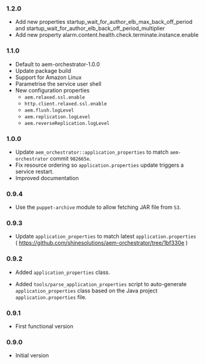 ### 1.2.0
* Add new properties startup_wait_for_author_elb_max_back_off_period and startup_wait_for_author_elb_back_off_period_multiplier
* Add new property alarm.content.health.check.terminate.instance.enable

### 1.1.0
* Default to aem-orchestrator-1.0.0
* Update package build
* Support for Amazon Linux
* Parametrise the service user shell
* New configuration properties
    * `aem.relaxed.ssl.enable`
    * `http.client.relaxed.ssl.enable`
    * `aem.flush.logLevel`
    * `aem.replication.logLevel`
    * `aem.reverseReplication.logLevel`

### 1.0.0
* Update `aem_orchestrator::application_properties` to match `aem-orchestrator` commit `982665e`.
* Fix resource ordering so `application.properties` update triggers a service restart.
* Improved documentation

### 0.9.4
* Use the `puppet-archive` module to allow fetching JAR file from `S3`.

### 0.9.3
* Update `application_properties` to match latest `application.properties`
  ( https://github.com/shinesolutions/aem-orchestrator/tree/1bf330e )

### 0.9.2
* Added `application_properties` class.

* Added `tools/parse_application_properties` script to auto-generate
  `application_properties` class based on the Java project
  `application.properties` file.

### 0.9.1
* First functional version

### 0.9.0
* Initial version
